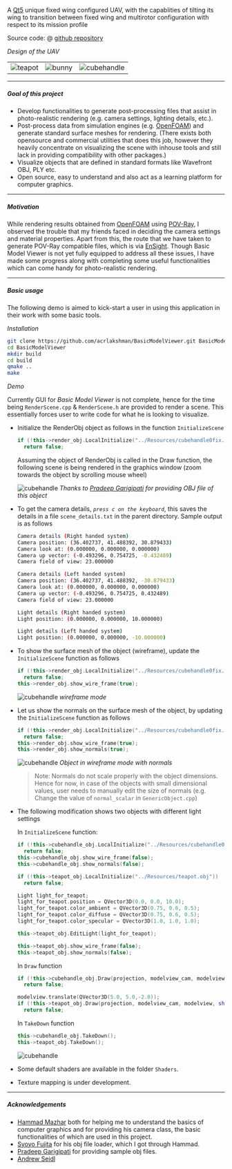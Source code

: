 A [Qt5](http://qt-project.org/qt5) unique fixed wing configured UAV, with the capablities of tilting its wing to transition between fixed wing and multirotor configuration with respect to its mission profile

Source code: @ [github repository](https://github.com/acrlakshman/BasicModelViewer)

_Design of the UAV_

| | | |
|-|-|-|
|![teapot](bmv/teapot.gif)|![bunny](bmv/bunny.gif)|![cubehandle](bmv/cubehandle.gif)|

---

##### Goal of this project

* Develop functionalities to generate post-processing files that assist in photo-realistic rendering (e.g. camera settings, lighting details, etc.).
* Post-process data from simulation engines (e.g. [OpenFOAM](http://www.openfoam.com/)) and generate standard surface meshes for rendering. (There exists both opensource and commercial utilities that does this job, however they heavily concentrate on visualizing the scene with inhouse tools and still lack in providing compatibility with other packages.)
* Visualize objects that are defined in standard formats like Wavefront OBJ, PLY etc.
* Open source, easy to understand and also act as a learning platform for computer graphics.

---

##### Motivation

While rendering results obtained from [OpenFOAM](http://www.openfoam.com/) using [POV-Ray](http://www.povray.org/), I observed the trouble that my friends faced in deciding the camera settings and material properties. Apart from this, the route that we have taken to generate POV-Ray compatible files, which is via [EnSight](https://www.ansys.com/products/fluids/ansys-ensight). Though Basic Model Viewer is not yet fully equipped to address all these issues, I have made some progress along with completing some useful functionalities which can come handy for photo-realistic rendering.

---

##### Basic usage

The following demo is aimed to kick-start a user in using this application in their work with some basic tools.

_Installation_

```sh
git clone https://github.com/acrlakshman/BasicModelViewer.git BasicModelViewer
cd BasicModelViewer
mkdir build
cd build
qmake ..
make
```

_Demo_

Currently GUI for _Basic Model Viewer_ is not complete, hence for the time being `RenderScene.cpp` & `RenderScene.h` are provided to render a scene. This essentially forces user to write code for what he is looking to visualize.

* Initialize the RenderObj object as follows in the function `InitializeScene`

  ```cpp
  if (!this->render_obj.LocalInitialize("../Resources/cubehandle0fix.obj"))
    return false;
  ```

  Assuming the object of RenderObj is called in the Draw function, the following scene is being rendered in the graphics window (zoom towards the object by scrolling mouse wheel)

  ![cubehandle](bmv/cubehandle_1.png)
  _Thanks to [Pradeep Garigipati] for providing OBJ file of this object_

* To get the camera details, _`press c on the keyboard`_, this saves the details in a file `scene_details.txt` in the parent directory. Sample output is as follows

  ```sh
  Camera details (Right handed system)
  Camera position: (36.402737, 41.488392, 30.879433)
  Camera look at: (0.000000, 0.000000, 0.000000)
  Camera up vector: (-0.493296, 0.754725, -0.432489)
  Camera field of view: 23.000000

  Camera details (Left handed system)
  Camera position: (36.402737, 41.488392, -30.879433)
  Camera look at: (0.000000, 0.000000, 0.000000)
  Camera up vector: (-0.493296, 0.754725, 0.432489)
  Camera field of view: 23.000000

  Light details (Right handed system)
  Light position: (0.000000, 0.000000, 10.000000)

  Light details (Left handed system)
  Light position: (0.000000, 0.000000, -10.000000)
  ```

* To show the surface mesh of the object (wireframe), update the `InitializeScene` function as follows

  ```cpp
  if (!this->render_obj.LocalInitialize("../Resources/cubehandle0fix.obj"))
    return false;
  this->render_obj.show_wire_frame(true);
  ```

  ![cubehandle](bmv/cubehandle_2.png)
  _wireframe mode_

* Let us show the normals on the surface mesh of the object, by updating the `InitializeScene` function as follows

  ```cpp
  if (!this->render_obj.LocalInitialize("../Resources/cubehandle0fix.obj"))
    return false;
  this->render_obj.show_wire_frame(true);
  this->render_obj.show_normals(true);
  ```

  ![cubehandle](bmv/cubehandle_3.png)
  _Object in wireframe mode with normals_

  > Note: Normals do not scale properly with the object dimensions. Hence for now, in case of the objects with small dimensional values, user needs to manually edit the size of normals (e.g. Change the value of `normal_scalar` in `GenericObject.cpp`)

* The following modification shows two objects with different light settings

  In `InitializeScene` function:

  ```cpp
  if (!this->cubehandle_obj.LocalInitialize("../Resources/cubehandle0fix.obj"))
    return false;
  this->cubehandle_obj.show_wire_frame(false);
  this->cubehandle_obj.show_normals(false);

  if (!this->teapot_obj.LocalInitialize("../Resources/teapot.obj"))
    return false;

  Light light_for_teapot;
  light_for_teapot.position = QVector3D(0.0, 0.0, 10.0);
  light_for_teapot.color_ambient = QVector3D(0.75, 0.6, 0.5);
  light_for_teapot.color_diffuse = QVector3D(0.75, 0.6, 0.5);
  light_for_teapot.color_specular = QVector3D(1.0, 1.0, 1.0);

  this->teapot_obj.EditLight(light_for_teapot);

  this->teapot_obj.show_wire_frame(false);
  this->teapot_obj.show_normals(false);
  ```

  In `Draw` function

  ```cpp
  if (!this->cubehandle_obj.Draw(projection, modelview_cam, modelview, shader_))
    return false;

  modelview.translate(QVector3D(5.0, 5.0,-2.0));
  if (!this->teapot_obj.Draw(projection, modelview_cam, modelview, shader_))
    return false;
  ```

  In `TakeDown` function

  ```cpp
  this->cubehandle_obj.TakeDown();
  this->teapot_obj.TakeDown();
  ```

  ![cubehandle](bmv/cubehandle_teapot.png)

* Some default shaders are available in the folder `Shaders`.
* Texture mapping is under development.

---

##### Acknowledgements

* [Hammad Mazhar] both for helping me to understand the basics of computer graphics and for providing his camera class, the basic functionalities of which are used in this project.
* [Syoyo Fujita] for his obj file loader, which I got through Hammad.
* [Pradeep Garigipati] for providing sample obj files.
* [Andrew Seidl]

[Pradeep Garigipati]: https://pradeepgarigipati.com/
[Hammad Mazhar]: https://github.com/hmazhar
[Syoyo Fujita]: https://github.com/syoyo
[Andrew Seidl]: https://github.com/andrewseidl
